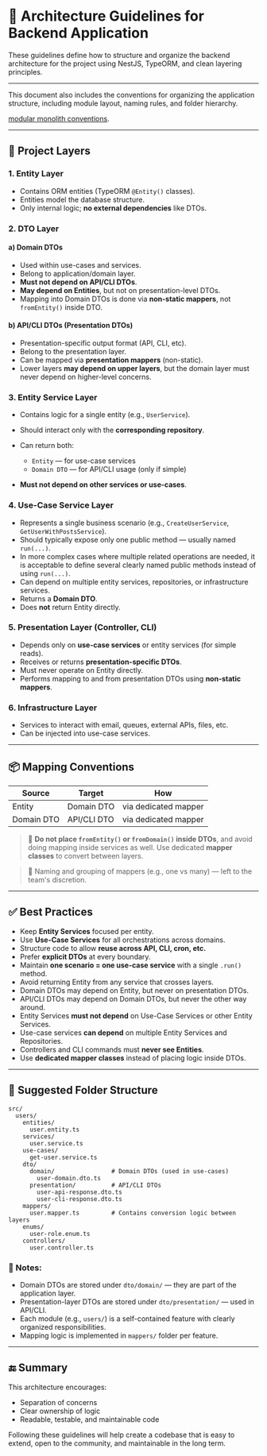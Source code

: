 # 🧭 Architecture Guidelines for Backend Application

These guidelines define how to structure and organize the backend architecture for the project using NestJS, TypeORM, and clean layering principles.

---

This document also includes the conventions for organizing the application structure, including module layout, naming rules, and folder hierarchy.

[modular monolith conventions](./MODULAR_CONVENTIONS.md).

---

## 🧱 Project Layers

### 1. **Entity Layer**

* Contains ORM entities (TypeORM `@Entity()` classes).
* Entities model the database structure.
* Only internal logic; **no external dependencies** like DTOs.

### 2. **DTO Layer**

#### a) **Domain DTOs**

* Used within use-cases and services.
* Belong to application/domain layer.
* **Must not depend on API/CLI DTOs**.
* **May depend on Entities**, but not on presentation-level DTOs.
* Mapping into Domain DTOs is done via **non-static mappers**, not `fromEntity()` inside DTO.

#### b) **API/CLI DTOs (Presentation DTOs)**

* Presentation-specific output format (API, CLI, etc).
* Belong to the presentation layer.
* Can be mapped via **presentation mappers** (non-static).
* Lower layers **may depend on upper layers**, but the domain layer must never depend on higher-level concerns.

### 3. **Entity Service Layer**

* Contains logic for a single entity (e.g., `UserService`).
* Should interact only with the **corresponding repository**.
* Can return both:

    * `Entity` — for use-case services
    * `Domain DTO` — for API/CLI usage (only if simple)
* **Must not depend on other services or use-cases**.

### 4. **Use-Case Service Layer**

* Represents a single business scenario (e.g., `CreateUserService`, `GetUserWithPostsService`).
* Should typically expose only one public method — usually named `run(...)`.
* In more complex cases where multiple related operations are needed, it is acceptable to define several clearly named public methods instead of using `run(...)`.
* Can depend on multiple entity services, repositories, or infrastructure services.
* Returns a **Domain DTO**.
* Does **not** return Entity directly.

### 5. **Presentation Layer (Controller, CLI)**

* Depends only on **use-case services** or entity services (for simple reads).
* Receives or returns **presentation-specific DTOs**.
* Must never operate on Entity directly.
* Performs mapping to and from presentation DTOs using **non-static mappers**.

### 6. **Infrastructure Layer**

* Services to interact with email, queues, external APIs, files, etc.
* Can be injected into use-case services.

---

## 📦 Mapping Conventions

| Source     | Target      | How                  |
| ---------- | ----------- | -------------------- |
| Entity     | Domain DTO  | via dedicated mapper |
| Domain DTO | API/CLI DTO | via dedicated mapper |

> 📌 **Do not place `fromEntity()` or `fromDomain()` inside DTOs**, and avoid doing mapping inside services as well.
> Use dedicated **mapper classes** to convert between layers.

> 🧩 Naming and grouping of mappers (e.g., one vs many) — left to the team's discretion.

---

## ✅ Best Practices

* Keep **Entity Services** focused per entity.
* Use **Use-Case Services** for all orchestrations across domains.
* Structure code to allow **reuse across API, CLI, cron, etc.**
* Prefer **explicit DTOs** at every boundary.
* Maintain **one scenario = one use-case service** with a single `.run()` method.
* Avoid returning Entity from any service that crosses layers.
* Domain DTOs may depend on Entity, but never on presentation DTOs.
* API/CLI DTOs may depend on Domain DTOs, but never the other way around.
* Entity Services **must not depend** on Use-Case Services or other Entity Services.
* Use-case services **can depend** on multiple Entity Services and Repositories.
* Controllers and CLI commands must **never see Entities**.
* Use **dedicated mapper classes** instead of placing logic inside DTOs.

---

## 📁 Suggested Folder Structure

```
src/
  users/
    entities/
      user.entity.ts
    services/
      user.service.ts
    use-cases/
      get-user.service.ts
    dto/
      domain/                # Domain DTOs (used in use-cases)
        user-domain.dto.ts
      presentation/          # API/CLI DTOs
        user-api-response.dto.ts
        user-cli-response.dto.ts
    mappers/
      user.mapper.ts         # Contains conversion logic between layers
    enums/
      user-role.enum.ts
    controllers/
      user.controller.ts
```

### 📌 Notes:

* Domain DTOs are stored under `dto/domain/` — they are part of the application layer.
* Presentation-layer DTOs are stored under `dto/presentation/` — used in API/CLI.
* Each module (e.g., `users/`) is a self-contained feature with clearly organized responsibilities.
* Mapping logic is implemented in `mappers/` folder per feature.

---

## 🔚 Summary

This architecture encourages:

* Separation of concerns
* Clear ownership of logic
* Readable, testable, and maintainable code

Following these guidelines will help create a codebase that is easy to extend, open to the community, and maintainable in the long term.